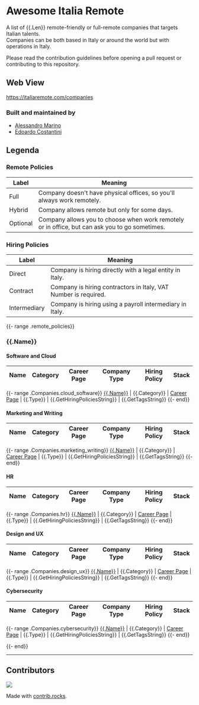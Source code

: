 [//]: # (DO NOT EDIT THIS FILE MANUALLY, USE THE GENERATOR AND DATA FOLDER)
# Awesome Italia Remote

A list of {{.Len}} remote-friendly or full-remote companies that targets Italian talents.  
Companies can be both based in Italy or around the world but with operations in Italy.

Please read the contribution guidelines before opening a pull request or contributing to this repository.

## Web View

https://italiaremote.com/companies

### Built and maintained by
* [Alessandro Marino](https://github.com/alessandromr)
* [Edoardo Costantini](https://github.com/edoardocostantinidev)

## Legenda

### Remote Policies

Label | Meaning
--- | ---
Full | Company doesn't have physical offices, so you'll always work remotely.
Hybrid | Company allows remote but only for some days.
Optional | Company allows you to choose when work remotely or in office, but can ask you to go sometimes.

### Hiring Policies

Label | Meaning
--- | ---
Direct | Company is hiring directly with a legal entity in Italy.
Contract | Company is hiring contractors in Italy, VAT Number is required.
Intermediary | Company is hiring using a payroll intermediary in Italy.


{{- range .remote_policies}}
### {{.Name}}

#### Software and Cloud

Name | Category | Career Page | Company Type | Hiring Policy | Stack
------------ | -- | ------- | ------- |---------------| -------

{{- range .Companies.cloud_software}}
[{{.Name}}]({{.URL}}) | {{.Category}} | [Career Page]({{.CareerPageURL}}) | {{.Type}} | {{.GetHiringPoliciesString}} | {{.GetTagsString}}
{{- end}}

#### Marketing and Writing

Name | Category | Career Page | Company Type | Hiring Policy | Stack
------------ | -- | ------- | ------- |---------------| -------

{{- range .Companies.marketing_writing}}
[{{.Name}}]({{.URL}}) | {{.Category}} | [Career Page]({{.CareerPageURL}}) | {{.Type}} | {{.GetHiringPoliciesString}} | {{.GetTagsString}}
{{- end}}

#### HR

Name | Category | Career Page | Company Type | Hiring Policy | Stack
------------ | -- | ------- | ------- |---------------| -------

{{- range .Companies.hr}}
[{{.Name}}]({{.URL}}) | {{.Category}} | [Career Page]({{.CareerPageURL}}) | {{.Type}} | {{.GetHiringPoliciesString}} | {{.GetTagsString}}
{{- end}}

#### Design and UX

Name | Category | Career Page | Company Type | Hiring Policy | Stack
------------ | -- | ------- | ------- |---------------| -------

{{- range .Companies.design_ux}}
[{{.Name}}]({{.URL}}) | {{.Category}} | [Career Page]({{.CareerPageURL}}) | {{.Type}} | {{.GetHiringPoliciesString}} | {{.GetTagsString}}
{{- end}}

#### Cybersecurity

Name | Category | Career Page | Company Type | Hiring Policy | Stack
------------ | -- | ------- | ------- |---------------| -------

{{- range .Companies.cybersecurity}}
[{{.Name}}]({{.URL}}) | {{.Category}} | [Career Page]({{.CareerPageURL}}) | {{.Type}} | {{.GetHiringPoliciesString}} | {{.GetTagsString}}
{{- end}}

{{- end}}

---------

## Contributors

<a href="https://github.com/italiaremote/awesome-italia-remote/graphs/contributors">
  <img src="https://contrib.rocks/image?repo=italiaremote/awesome-italia-remote" />
</a>

Made with [contrib.rocks](https://contrib.rocks).
